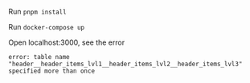 Run `pnpm install`

Run `docker-compose up`

Open localhost:3000, see the error

`error: table name "header__header_items_lvl1__header_items_lvl2__header_items_lvl3" specified more than once`